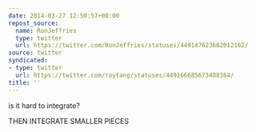 ```yaml
---
date: 2014-03-27 12:50:57+00:00
repost_source:
  name: RonJeffries
  type: twitter
  url: https://twitter.com/RonJeffries/statuses/449147623602012162/
source: twitter
syndicated:
- type: twitter
  url: https://twitter.com/roytang/statuses/449166685673488384/
title: ''
---
```


is it hard to integrate?



THEN INTEGRATE SMALLER PIECES
